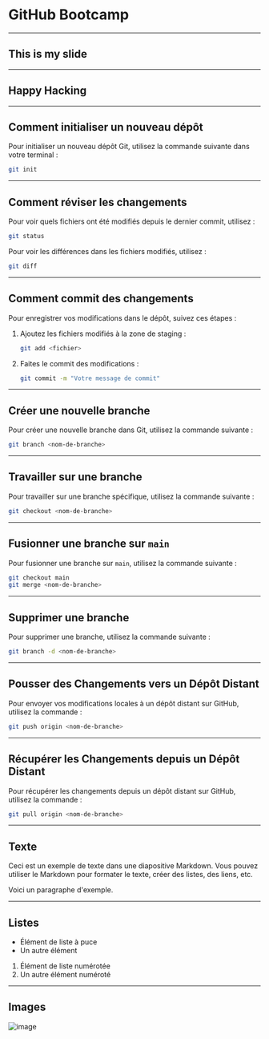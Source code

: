 <!-- slides.md -->

# GitHub Bootcamp

---

## This is my slide

---

## Happy Hacking


---

## Comment initialiser un nouveau dépôt

Pour initialiser un nouveau dépôt Git, utilisez la commande suivante dans votre terminal :

```bash
git init
```
---

## Comment réviser les changements

Pour voir quels fichiers ont été modifiés depuis le dernier commit, utilisez :

```bash
git status
```

Pour voir les différences dans les fichiers modifiés, utilisez :

```bash
git diff
```


---

## Comment commit des changements

Pour enregistrer vos modifications dans le dépôt, suivez ces étapes :

1. Ajoutez les fichiers modifiés à la zone de staging :

   ```bash
   git add <fichier>
   ```

2. Faites le commit des modifications :

   ```bash
   git commit -m "Votre message de commit"
   ```

---

## Créer une nouvelle branche

Pour créer une nouvelle branche dans Git, utilisez la commande suivante :

```bash
git branch <nom-de-branche>
```

---

## Travailler sur une branche

Pour travailler sur une branche spécifique, utilisez la commande suivante :

```bash
git checkout <nom-de-branche>
```

---

## Fusionner une branche sur `main`

Pour fusionner une branche sur `main`, utilisez la commande suivante :

```bash
git checkout main
git merge <nom-de-branche>
```

---

## Supprimer une branche

Pour supprimer une branche, utilisez la commande suivante :

```bash
git branch -d <nom-de-branche>
```

---

## Pousser des Changements vers un Dépôt Distant

Pour envoyer vos modifications locales à un dépôt distant sur GitHub, utilisez la commande :

```bash
git push origin <nom-de-branche>
```

---

## Récupérer les Changements depuis un Dépôt Distant

Pour récupérer les changements depuis un dépôt distant sur GitHub, utilisez la commande :

```bash
git pull origin <nom-de-branche>
```

---

## Texte

Ceci est un exemple de texte dans une diapositive Markdown. Vous pouvez utiliser le Markdown pour formater le texte, créer des listes, des liens, etc.

Voici un paragraphe d'exemple.

---

## Listes

- Élément de liste à puce
- Un autre élément

1. Élément de liste numérotée
2. Un autre élément numéroté

---

## Images


![image](https://placehold.co/400)
